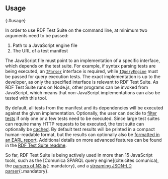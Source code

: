 ## Usage
{:#usage}

In order to use RDF Test Suite on the command line, at minimum two arguments need to be passed:

1. Path to a JavaScript engine file
2. The URL of a test manifest

The JavaScript file must point to an implementation of a specific interface, which depends on the test suite.
For example, if syntax parsing tests are being executed, an [`IParser`](https://github.com/rubensworks/rdf-test-suite.js/blob/master/lib/testcase/rdfsyntax/IParser.ts) interface is required,
while [`IQueryEngine`](https://github.com/rubensworks/rdf-test-suite.js/blob/master/lib/testcase/sparql/IQueryEngine.ts) must be passed for query execution tests.
The exact implementation is up to the developer, as only the specified interface is relevant to RDF Test Suite.
As RDF Test Suite runs on Node.js, other programs can be invoked from JavaScript,
which means that non-JavaScript implementations can also be tested with this tool.

By default, all tests from the manifest and its dependencies will be executed against the given implementation.
Optionally, the user can decide to [filter tests](https://github.com/rubensworks/rdf-test-suite.js#test-filtering)
if only one or a few tests need to be executed.
Since large test suites can require many HTTP requests to be executed,
the test suite can optionally be [cached](https://github.com/rubensworks/rdf-test-suite.js#enabling-http-caching).
By default test results will be printed in a compact human-readable format,
but the results can optionally also be [formatted in an EARL report](https://github.com/rubensworks/rdf-test-suite.js#earl-output).
Additional details on more advanced features can be found in the [RDF Test Suite readme](https://github.com/rubensworks/rdf-test-suite.js#readme).

So far, RDF Test Suite is being actively used in more than 15 JavaScript tools,
such as the [Comunica SPARQL query engine](cite:cites comunica),
the [parsers of N3.js](https://github.com/rdfjs/N3.js){:.mandatory},
and a [streaming JSON-LD parser](https://github.com/rubensworks/jsonld-streaming-parser.js){:.mandatory}.
